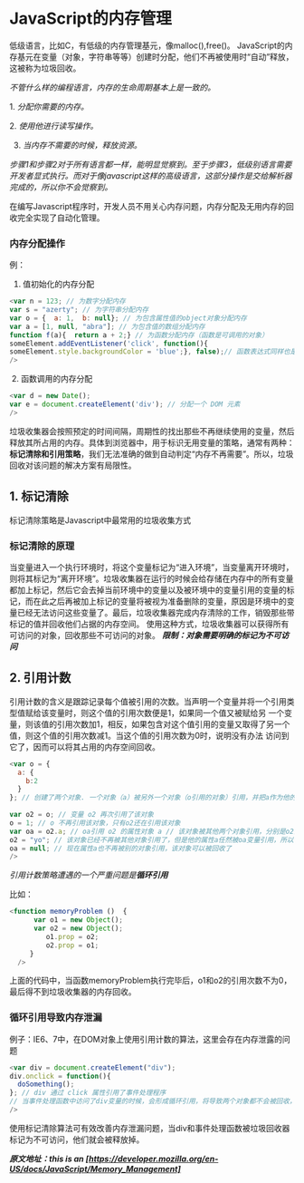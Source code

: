 # JavaScript的内存管理

低级语言，比如C，有低级的内存管理基元，像malloc(),free()。
JavaScript的内存基元在变量（对象，字符串等等）创建时分配，他们不再被使用时“自动”释放，这被称为垃圾回收。

*不管什么样的编程语言，内存的生命周期基本上是一致的。*

  1. *分配你需要的内存。*
 
  2. *使用他进行读写操作。*
 
  3. *当内存不需要的时候，释放资源。*
 
*步骤1和步骤2对于所有语言都一样，能明显觉察到。至于步骤3，低级别语言需要开发者显式执行。而对于像javascript这样的高级语言，这部分操作是交给解析器完成的，所以你不会觉察到。*

在编写Javascript程序时，开发人员不用关心内存问题，内存分配及无用内存的回收完全实现了自动化管理。

### 内存分配操作
  例：
  1. 值初始化的内存分配
```javascript
<var n = 123; // 为数字分配内存
var s = "azerty"; // 为字符串分配内存 
var o = {  a: 1,  b: null}; // 为包含属性值的object对象分配内存 
var a = [1, null, "abra"]; // 为包含值的数组分配内存 
function f(a){  return a + 2;} // 为函数分配内存（函数是可调用的对象）
someElement.addEventListener('click', function(){ 
someElement.style.backgroundColor = 'blue';}, false);// 函数表达式同样也是对象，存在分配内存的情况
/>
```
  2. 函数调用的内存分配
```javascript
<var d = new Date();
var e = document.createElement('div'); // 分配一个 DOM 元素
/>
```

垃圾收集器会按照预定的时间间隔，周期性的找出那些不再继续使用的变量，然后释放其所占用的内存。具体到浏览器中，用于标识无用变量的策略，通常有两种：**标记清除和引用策略**，我们无法准确的做到自动判定“内存不再需要”。所以，垃圾回收对该问题的解决方案有局限性。

## 1. 标记清除

标记清除策略是Javascript中最常用的垃圾收集方式

### 标记清除的原理

当变量进入一个执行环境时，将这个变量标记为“进入环境”，当变量离开环境时，则将其标记为“离开环境”。垃圾收集器在运行的时候会给存储在内存中的所有变量都加上标记，然后它会去掉当前环境中的变量以及被环境中的变量引用的变量的标记，而在此之后再被加上标记的变量将被视为准备删除的变量，原因是环境中的变量已经无法访问这些变量了。最后，垃圾收集器完成内存清除的工作，销毁那些带标记的值并回收他们占据的内存空间。
使用这种方式，垃圾收集器可以获得所有可访问的对象，回收那些不可访问的对象。
***限制：对象需要明确的标记为不可访问***

## 2. 引用计数

引用计数的含义是跟踪记录每个值被引用的次数。当声明一个变量并将一个引用类型值赋给该变量时，则这个值的引用次数便是1，如果同一个值又被赋给另 一个变量，则该值的引用次数加1，相反，如果包含对这个值引用的变量又取得了另一个值，则这个值的引用次数减1。当这个值的引用次数为0时，说明没有办法 访问到它了，因而可以将其占用的内存空间回收。
```javascript
<var o = { 
  a: {
    b:2
  }
}; // 创建了两个对象. 一个对象（a）被另外一个对象（o引用的对象）引用，并把a作为他的属性 // 该对象又被变量o引用 // 很明显，这时没有对象能被回收
 
var o2 = o; // 变量 o2 再次引用了该对象
o = 1; // o 不再引用该对象，只有o2还在引用该对象
var oa = o2.a; // oa引用 o2 的属性对象 a // 该对象被其他两个对象引用，分别是o2的属性a和oa变量
o2 = "yo"; // 该对象已经不再被其他对象引用了，但是他的属性a任然被oa变量引用，所以他还不能被释
oa = null; // 现在属性a也不再被别的对象引用，该对象可以被回收了
/>
```
*引用计数策略遭遇的一个严重问题是**循环引用***

比如：
```javascript
<function memoryProblem ()  {
      var o1 = new Object();
      var o2 = new Object();
         o1.prop = o2;
         o2.prop = o1;
     }
  />
  ```
上面的代码中，当函数memoryProblem执行完毕后，o1和o2的引用次数不为0，最后得不到垃圾收集器的内存回收。  
### 循环引用导致内存泄漏 
例子：IE6、7中，在DOM对象上使用引用计数的算法，这里会存在内存泄露的问题
```javascript
<var div = document.createElement("div");
div.onclick = function(){
  doSomething();
}; // div 通过 click 属性引用了事件处理程序
// 当事件处理函数中访问了div变量的时候，会形成循环引用，将导致两个对象都不会被回收，造成内存泄露
/>
```
使用标记清除算法可有效改善内存泄漏问题，当div和事件处理函数被垃圾回收器标记为不可访问，他们就会被释放掉。

***原文地址：this is an [https://developer.mozilla.org/en-US/docs/JavaScript/Memory_Management]***
